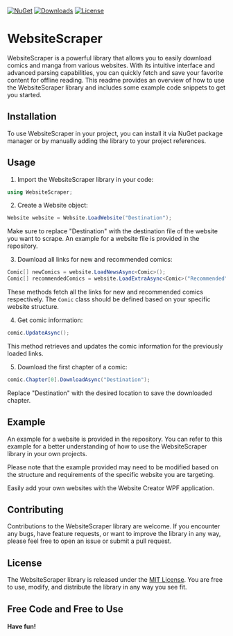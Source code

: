 ﻿[![NuGet](https://img.shields.io/nuget/vpre/Shard.WebsiteScraper)](https://www.nuget.org/packages/Shard.WebsiteScraper) [![Downloads](https://img.shields.io/nuget/dt/Shard.WebsiteScraper)](https://www.nuget.org/packages/Shard.WebsiteScraper) [![License](https://img.shields.io/github/license/typnull/WebsiteScraper.svg)](https://github.com/TypNull/WebsiteScraper/blob/master/LICENSE.txt)
# WebsiteScraper

WebsiteScraper is a powerful library that allows you to easily download comics and manga from various websites. With its intuitive interface and advanced parsing capabilities, you can quickly fetch and save your favorite content for offline reading. This readme provides an overview of how to use the WebsiteScraper library and includes some example code snippets to get you started.

## Installation

To use WebsiteScraper in your project, you can install it via NuGet package manager or by manually adding the library to your project references.

## Usage

1. Import the WebsiteScraper library in your code:

```csharp
using WebsiteScraper;
```

2. Create a Website object:

```csharp
Website website = Website.LoadWebsite("Destination");
```

Make sure to replace "Destination" with the destination file of the website you want to scrape. An example for a website file is provided in the repository.

3. Download all links for new and recommended comics:

```csharp
Comic[] newComics = website.LoadNewsAsync<Comic>();
Comic[] recommendedComics = website.LoadExtraAsync<Comic>("Recommended");
```

These methods fetch all the links for new and recommended comics respectively. The `Comic` class should be defined based on your specific website structure.

4. Get comic information:

```csharp
comic.UpdateAsync();
```

This method retrieves and updates the comic information for the previously loaded links.

5. Download the first chapter of a comic:

```csharp
comic.Chapter[0].DownloadAsync("Destination");
```
Replace "Destination" with the desired location to save the downloaded chapter.

## Example

An example for a website is provided in the repository. You can refer to this example for a better understanding of how to use the WebsiteScraper library in your own projects.

Please note that the example provided may need to be modified based on the structure and requirements of the specific website you are targeting.

Easily add your own websites with the Website Creator WPF application.

## Contributing

Contributions to the WebsiteScraper library are welcome. If you encounter any bugs, have feature requests, or want to improve the library in any way, please feel free to open an issue or submit a pull request.

## License

The WebsiteScraper library is released under the [MIT License](https://opensource.org/licenses/MIT). You are free to use, modify, and distribute the library in any way you see fit.


## **Free Code** and **Free to Use**
#### Have fun!
